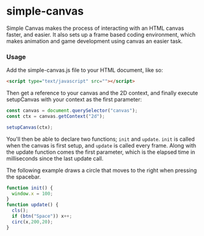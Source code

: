 # simple-canvas
Simple Canvas makes the process of interacting with an HTML canvas faster, and easier. It also sets up a frame based coding environment, which makes animation and game development using canvas an easier task.

### Usage
Add the simple-canvas.js file to your HTML document, like so:
```html
<script type="text/javascript" src=""></script>
```

Then get a reference to your canvas and the 2D context, and finally execute setupCanvas with your context as the first parameter:
```javascript
const canvas = document.querySelector("canvas");
const ctx = canvas.getContext("2d");

setupCanvas(ctx);
```

You'll then be able to declare two functions; `init` and `update`. `init` is called when the canvas is first setup, and `update` is called every frame. Along with the update function comes the first parameter, which is the elapsed time in milliseconds since the last update call.

The following example draws a circle that moves to the right when pressing the spacebar.
```javascript
function init() {
  window.x = 100;  
}
function update() {
  cls();
  if (btn("Space")) x++;
  circ(x,200,20);
}
```
